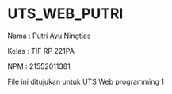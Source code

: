 # UTS_WEB_PUTRI

Nama    : Putri Ayu Ningtias

Kelas   : TIF RP 221PA

NPM     : 21552011381

File ini ditujukan untuk UTS Web programming 1
